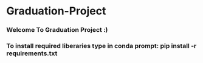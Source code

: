 # Graduation-Project
### Welcome To Graduation Project :)

### To install required liberaries type in conda prompt: pip install -r requirements.txt